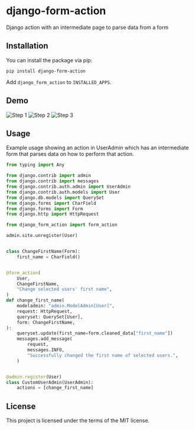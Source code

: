 # django-form-action

Django action with an intermediate page to parse data from a form

## Installation

You can install the package via pip:

```
pip install django-form-action
```

Add `django_form_action` to `INSTALLED_APPS`.

## Demo

![Step 1](docs/step1.png)
![Step 2](docs/step2.png)
![Step 3](docs/step3.png)

## Usage

Example usage showing an action in UserAdmin which has an intermediate form that parses data on how to perform that action.

```python
from typing import Any

from django.contrib import admin
from django.contrib import messages
from django.contrib.auth.admin import UserAdmin
from django.contrib.auth.models import User
from django.db.models import QuerySet
from django.forms import CharField
from django.forms import Form
from django.http import HttpRequest

from django_form_action import form_action

admin.site.unregister(User)


class ChangeFirstName(Form):
    first_name = CharField()


@form_action(
    User,
    ChangeFirstName,
    "Change selected users' first name",
)
def change_first_name(
    modeladmin: "admin.ModelAdmin[User]",
    request: HttpRequest,
    queryset: QuerySet[User],
    form: ChangeFirstName,
):
    queryset.update(first_name=form.cleaned_data["first_name"])
    messages.add_message(
        request,
        messages.INFO,
        "Successfully changed the first name of selected users.",
    )


@admin.register(User)
class CustomUserAdmin(UserAdmin):
    actions = [change_first_name]

```

## License

This project is licensed under the terms of the MIT license.
